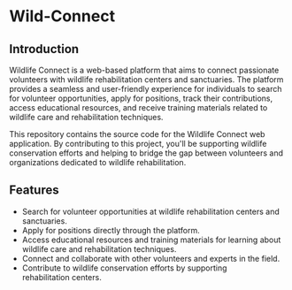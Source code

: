 # Wild-Connect

## Introduction
Wildlife Connect is a web-based platform that aims to connect passionate volunteers with wildlife rehabilitation centers and sanctuaries. The platform provides a seamless and user-friendly experience for individuals to search for volunteer opportunities, apply for positions, track their contributions, access educational resources, and receive training materials related to wildlife care and rehabilitation techniques.

This repository contains the source code for the Wildlife Connect web application. By contributing to this project, you'll be supporting wildlife conservation efforts and helping to bridge the gap between volunteers and organizations dedicated to wildlife rehabilitation.

## Features
- Search for volunteer opportunities at wildlife rehabilitation centers and sanctuaries.
- Apply for positions directly through the platform.
- Access educational resources and training materials for learning about wildlife care and rehabilitation techniques.
- Connect and collaborate with other volunteers and experts in the field.
- Contribute to wildlife conservation efforts by supporting rehabilitation centers.
